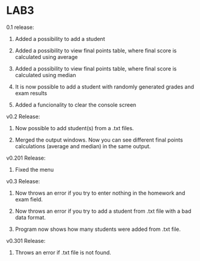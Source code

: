 # LAB3

0.1 release:

  1. Added a possibility to add a student

  2. Added a possibility to view final points table, where final score is calculated using average

  3. Added a possibility to view final points table, where final score is calculated using median

  4. It is now possible to add a student with randomly generated grades and exam results

  5. Added a funcionality to clear the console screen


v0.2 Release:

  1. Now possible to add student(s) from a .txt files.

  2. Merged the output windows. Now you can see different final points calculations (average and median) in the same output.

v0.201 Release:

  1. Fixed the menu

v0.3 Release:

  1. Now throws an error if you try to enter nothing in the homework and exam field.

  2. Now throws an error if you try to add a student from .txt file with a bad data format.

  3. Program now shows how many students were added from .txt file.

v0.301 Release:

  1. Throws an error if .txt file is not found.

